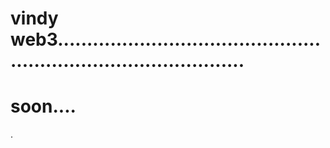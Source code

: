 # vindy web3.....................................................................................
# soon....
.
